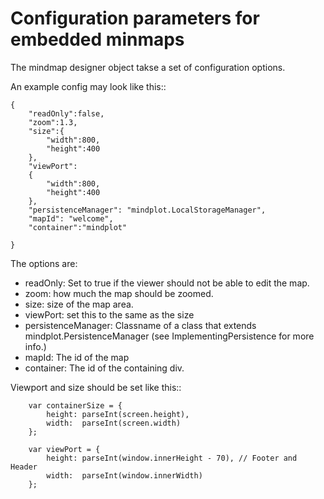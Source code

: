 # Configuration parameters for embedded minmaps

The mindmap designer object takse a set of configuration options.

An example config may look like this::

    {
        "readOnly":false,
        "zoom":1.3,
        "size":{
            "width":800,
            "height":400
        },
        "viewPort":
        {
            "width":800,
            "height":400
        },
        "persistenceManager": "mindplot.LocalStorageManager",
        "mapId": "welcome",
        "container":"mindplot"

    }

The options are:

* readOnly: Set to true if the viewer should not be able to edit the map.
* zoom: how much the map should be zoomed.
* size: size of the map area.
* viewPort: set this to the same as the size
* persistenceManager: Classname of a class that extends mindplot.PersistenceManager (see ImplementingPersistence for more info.)
* mapId: The id of the map
* container: The id of the containing div.

Viewport and size should be set like this::

        var containerSize = {
            height: parseInt(screen.height),
            width:  parseInt(screen.width)
        };

        var viewPort = {
            height: parseInt(window.innerHeight - 70), // Footer and Header
            width:  parseInt(window.innerWidth)
        };

